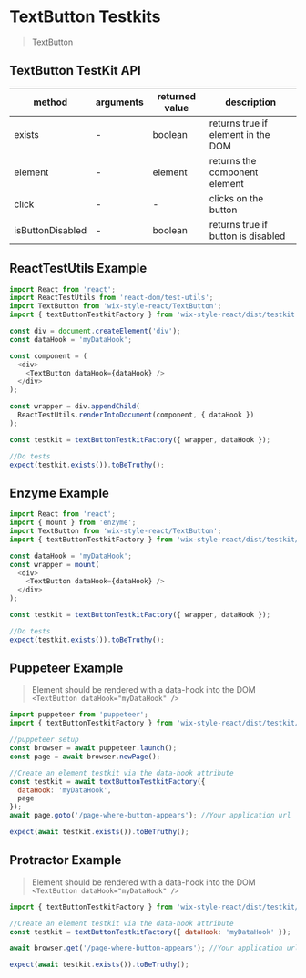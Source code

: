 # TextButton Testkits

> TextButton

## TextButton TestKit API

| method           | arguments | returned value | description                        |
| ---------------- | --------- | -------------- | ---------------------------------- |
| exists           | -         | boolean        | returns true if element in the DOM |
| element          | -         | element        | returns the component element      |
| click            | -         | -              | clicks on the button               |
| isButtonDisabled | -         | boolean        | returns true if button is disabled |

## ReactTestUtils Example

```javascript
import React from 'react';
import ReactTestUtils from 'react-dom/test-utils';
import TextButton from 'wix-style-react/TextButton';
import { textButtonTestkitFactory } from 'wix-style-react/dist/testkit';

const div = document.createElement('div');
const dataHook = 'myDataHook';

const component = (
  <div>
    <TextButton dataHook={dataHook} />
  </div>
);

const wrapper = div.appendChild(
  ReactTestUtils.renderIntoDocument(component, { dataHook })
);

const testkit = textButtonTestkitFactory({ wrapper, dataHook });

//Do tests
expect(testkit.exists()).toBeTruthy();
```

## Enzyme Example

```javascript
import React from 'react';
import { mount } from 'enzyme';
import TextButton from 'wix-style-react/TextButton';
import { textButtonTestkitFactory } from 'wix-style-react/dist/testkit/enzyme';

const dataHook = 'myDataHook';
const wrapper = mount(
  <div>
    <TextButton dataHook={dataHook} />
  </div>
);

const testkit = textButtonTestkitFactory({ wrapper, dataHook });

//Do tests
expect(testkit.exists()).toBeTruthy();
```

## Puppeteer Example

> Element should be rendered with a data-hook into the DOM `<TextButton dataHook="myDataHook" />`

```javascript
import puppeteer from 'puppeteer';
import { textButtonTestkitFactory } from 'wix-style-react/dist/testkit/puppeteer';

//puppeteer setup
const browser = await puppeteer.launch();
const page = await browser.newPage();

//Create an element testkit via the data-hook attribute
const testkit = await textButtonTestkitFactory({
  dataHook: 'myDataHook',
  page
});
await page.goto('/page-where-button-appears'); //Your application url

expect(await testkit.exists()).toBeTruthy();
```

## Protractor Example

> Element should be rendered with a data-hook into the DOM `<TextButton dataHook="myDataHook" />`

```javascript
import { textButtonTestkitFactory } from 'wix-style-react/dist/testkit/protractor';

//Create an element testkit via the data-hook attribute
const testkit = textButtonTestkitFactory({ dataHook: 'myDataHook' });

await browser.get('/page-where-button-appears'); //Your application url

expect(await testkit.exists()).toBeTruthy();
```
